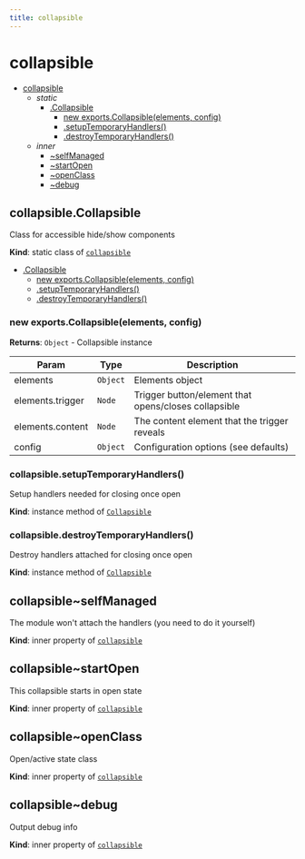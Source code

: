 ```yaml
---
title: collapsible
---
```


<a name="module_collapsible"></a>

# collapsible

* [collapsible](#module_collapsible)
    * _static_
        * [.Collapsible](#module_collapsible.Collapsible)
            * [new exports.Collapsible(elements, config)](#new_module_collapsible.Collapsible_new)
            * [.setupTemporaryHandlers()](#module_collapsible.Collapsible+setupTemporaryHandlers)
            * [.destroyTemporaryHandlers()](#module_collapsible.Collapsible+destroyTemporaryHandlers)
    * _inner_
        * [~selfManaged](#module_collapsible..selfManaged)
        * [~startOpen](#module_collapsible..startOpen)
        * [~openClass](#module_collapsible..openClass)
        * [~debug](#module_collapsible..debug)

<a name="module_collapsible.Collapsible"></a>

## collapsible.Collapsible
Class for accessible hide/show components

**Kind**: static class of [<code>collapsible</code>](#module_collapsible)  

* [.Collapsible](#module_collapsible.Collapsible)
    * [new exports.Collapsible(elements, config)](#new_module_collapsible.Collapsible_new)
    * [.setupTemporaryHandlers()](#module_collapsible.Collapsible+setupTemporaryHandlers)
    * [.destroyTemporaryHandlers()](#module_collapsible.Collapsible+destroyTemporaryHandlers)

<a name="new_module_collapsible.Collapsible_new"></a>

### new exports.Collapsible(elements, config)
**Returns**: <code>Object</code> - Collapsible instance  

| Param | Type | Description |
| --- | --- | --- |
| elements | <code>Object</code> | Elements object |
| elements.trigger | <code>Node</code> | Trigger button/element that opens/closes collapsible |
| elements.content | <code>Node</code> | The content element that the trigger reveals |
| config | <code>Object</code> | Configuration options (see defaults) |

<a name="module_collapsible.Collapsible+setupTemporaryHandlers"></a>

### collapsible.setupTemporaryHandlers()
Setup handlers needed for closing once open

**Kind**: instance method of [<code>Collapsible</code>](#module_collapsible.Collapsible)  
<a name="module_collapsible.Collapsible+destroyTemporaryHandlers"></a>

### collapsible.destroyTemporaryHandlers()
Destroy handlers attached for closing once open

**Kind**: instance method of [<code>Collapsible</code>](#module_collapsible.Collapsible)  
<a name="module_collapsible..selfManaged"></a>

## collapsible~selfManaged
The module won't attach the handlers (you need to do it yourself)

**Kind**: inner property of [<code>collapsible</code>](#module_collapsible)  
<a name="module_collapsible..startOpen"></a>

## collapsible~startOpen
This collapsible starts in open state

**Kind**: inner property of [<code>collapsible</code>](#module_collapsible)  
<a name="module_collapsible..openClass"></a>

## collapsible~openClass
Open/active state class

**Kind**: inner property of [<code>collapsible</code>](#module_collapsible)  
<a name="module_collapsible..debug"></a>

## collapsible~debug
Output debug info

**Kind**: inner property of [<code>collapsible</code>](#module_collapsible)  

  
